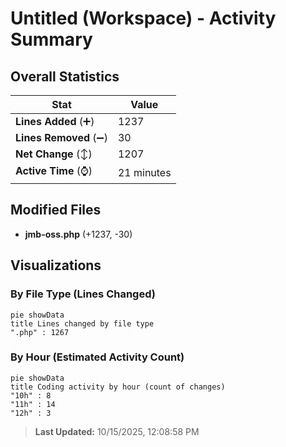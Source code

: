 # Untitled (Workspace) - Activity Summary 

## Overall Statistics

| Stat                   | Value                                                             |
| ---------------------- | ----------------------------------------------------------------- |
| **Lines Added** (➕)   | 1237                                          |
| **Lines Removed** (➖) | 30                                        |
| **Net Change** (↕)    | 1207                |
| **Active Time** (⌚)   | 21 minutes |


## Modified Files
- **jmb-oss.php** (+1237, -30)

## Visualizations

### By File Type (Lines Changed)

```mermaid
pie showData
title Lines changed by file type
".php" : 1267
```

### By Hour (Estimated Activity Count)

```mermaid
pie showData
title Coding activity by hour (count of changes)
"10h" : 8
"11h" : 14
"12h" : 3
```


> **Last Updated:** 10/15/2025, 12:08:58 PM